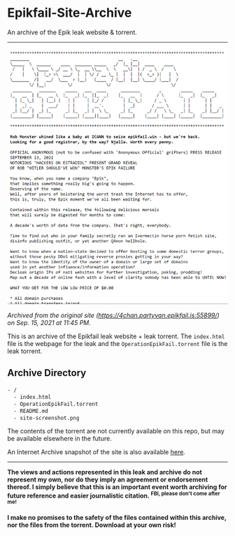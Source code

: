 # Epikfail-Site-Archive
An archive of the Epik leak website &amp; torrent.

---

![Screenshot of the website](./site-screenshot.png)

_Archived from the original site (https://4chan.partyvan.epikfail.is:55899/) on Sep. 15, 2021 at 11:45 PM._

This is an archive of the Epikfail leak website + leak torrent. The `index.html` file is the webpage for the leak and the `OperationEpikFail.torrent` file is the leak torrent.

## Archive Directory
```
- /
  - index.html
  - OperationEpikFail.torrent
  - README.md
  - site-screenshot.png
```

The contents of the torrent are not currently available on this repo, but may be available elsewhere in the future.

An Internet Archive snapshot of the site is also available [here](http://web.archive.org/web/20210916034216/https://4chan.partyvan.epikfail.is:55899/).

---

__The views and actions represented in this leak and archive do not represent my own, nor do they imply an agreement or endorsement thereof. I simply believe that this is an important event worth archiving for future reference and easier journalistic citation. <sup>FBI, please don't come after me!</sup>__

__I make no promises to the safety of the files contained within this archive, nor the files from the torrent. Download at your own risk!__
